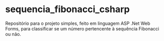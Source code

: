 # sequencia_fibonacci_csharp
Repositório para o projeto simples, feito em linguagem ASP .Net Web Forms, para classificar se um número pertencente à sequência Fibonacci ou não.

